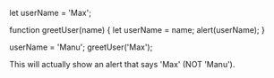 let userName = 'Max';

function greetUser(name) {
  let userName = name;
  alert(userName);
}

userName = 'Manu';
greetUser('Max');

This will actually show an alert that says 'Max' (NOT 'Manu').